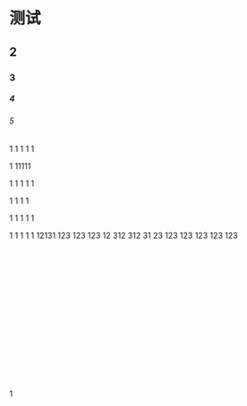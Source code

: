 # 测试

## 2

### 3

##### 4

###### 5
1
1
1
1
1

1
11111


1
1
1
1
1

1
1
1
1

1
1
1
1
1

1
1
1
1
1
12131
123
123
123
12
312
312
31
23
123
123
123
123
123<br>
<br>
<br>
<br>
<br>
<br>
<br>
<br>
<br>
<br>

<br>
<br>
<br>
<br>
<br>

1